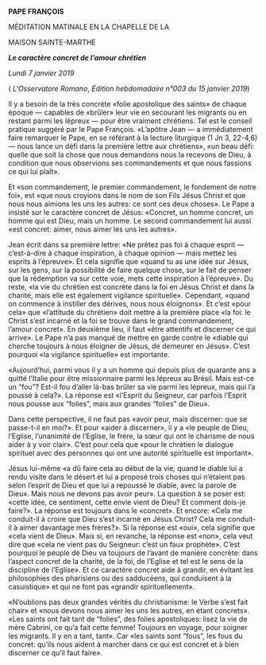 **PAPE FRANÇOIS**

MÉDITATION MATINALE EN LA CHAPELLE DE LA

MAISON SAINTE-MARTHE

***Le caractère concret de l’amour chrétien***

*Lundi 7 janvier 2019*

( *L'Osservatore Romano*, *Édition hebdomadaire n°003 du 15 janvier 2019*)

Il y a besoin de la très concrète «folie apostolique des saints» de chaque époque — capables de «brûler» leur vie en secourant les migrants ou en restant parmi les lépreux — pour être vraiment chrétiens. Tel est le conseil pratique suggéré par le Pape François. «L’apôtre Jean — a immédiatement faire remarquer le Pape, en se référant à la lecture liturgique (1 Jn 3, 22-4,6) — nous lance un défi dans la première lettre aux chrétiens», «un beau défi: quelle que soit la chose que nous demandons nous la recevons de Dieu, à condition que nous observions ses commandements et que nous fassions ce qui lui plaît».

Et «son commandement, le premier commandement, le fondement de notre foi», est «que nous croyions dans le nom de son Fils Jésus Christ et que nous nous aimions les uns les autres: ce sont ces deux choses». Le Pape a insisté sur le caractère concret de Jésus: «Concret, un homme concret, un homme qui est Dieu, mais un homme. Le second commandement lui aussi «est concret: aimer, nous aimer les uns les autres».

Jean écrit dans sa première lettre: «Ne prêtez pas foi à chaque esprit — c’est-à-dire à chaque inspiration, à chaque opinion — mais mettez les esprits à l’épreuve». Et cela signifie que «quand tu as une idée sur Jésus, sur les gens, sur la possibilité de faire quelque chose, sur le fait de penser que la rédemption va sur cette voie, mets cette inspiration à l’épreuve». Du reste, «la vie du chrétien est concrète dans la foi en Jésus Christ et dans la charité, mais elle est également vigilance spirituelle». Cependant, «quand on commence à instiller des dérives, nous nous éloignons». Et c’est «pour cela» que «l’attitude du chrétien» doit mettre à la première place «la foi: le Christ s’est incarné et la foi se trouve dans le grand commandement, l’amour concret». En deuxième lieu, il faut «être attentifs et discerner ce qui arrive». Le Pape n’a pas manqué de mettre en garde contre le «diable qui cherche toujours à nous éloigner de Jésus, de demeurer en Jésus». C’est pourquoi «la vigilance spirituelle» est importante.

«Aujourd’hui, parmi vous il y a un homme qui depuis plus de quarante ans a quitté l’Italie pour être missionnaire parmi les lépreux au Brésil. Mais est-ce un “fou”? Est-il fou d’aller là-bas brûler sa vie parmi les lépreux, mais qui l’a poussé à cela?». La réponse est «l’Esprit du Seigneur, car parfois l’Esprit nous pousse aux “folies”, mais aux grandes “folies” de Dieu».

Dans cette perspective, il ne faut pas «avoir peur, mais discerner: que se passe-t-il en moi?». Et pour «aider à discerner», il y a «le peuple de Dieu, l’Eglise, l’unanimité de l’Eglise, le frère, la sœur qui ont le charisme de nous aider à y voir clair». C’est pour cela que «pour le chrétien le dialogue spirituel avec des personnes qui ont une autorité spirituelle est important».

Jésus lui-même «a dû faire cela au début de la vie, quand le diable lui a rendu visite dans le désert et lui a proposé trois choses qui n’étaient pas selon l’esprit de Dieu et que lui a repoussé le diable, avec la parole de Dieu». Mais nous ne devons pas avoir peur». La question à se poser est: «cette idée, ce sentiment, cette envie vient de Dieu? Et comment dois-je faire?». La réponse est toujours dans le «concret». Et encore: «Cela me conduit-il à croire que Dieu s’est incarné en Jésus Christ? Cela me conduit-il à aimer davantage mes frères?». Si la réponse est «oui», cela signifie que «cela vient de Dieu». Mais si, en revanche, la réponse est «non», cela veut dire que «cela ne vient pas du Seigneur: c’est un faux prophète». C’est pourquoi le peuple de Dieu va toujours de l’avant de manière concrète: dans l’aspect concret de la charité, de la foi, de l’Eglise et tel est le sens de la discipline de l’Eglise». Et ce caractère concret aide à grandir, en évitant les philosophies des pharisiens ou des sadducéens, qui conduisent à la casuistique» et qui ne font pas «grandir spirituellement».

«N’oublions pas deux grandes vérités du christianisme: le Verbe s’est fait chair» et «nous devons nous aimer les uns les autres, en étant concrets». «Les saints ont fait tant de “folies”, des folies apostoliques: lisez la vie de mère Cabrini, ce qu’a fait cette femme! Toujours en voyage, pour soigner les migrants. Il y en a tant, tant». Car «les saints sont “fous”, les fous du concret: qu’ils nous aident à marcher dans ce qui est concret et à bien discerner ce qu’il faut faire».